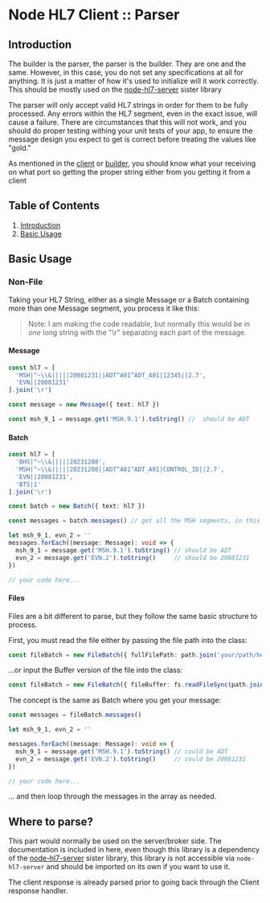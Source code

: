 # Node HL7 Client :: Parser 

## Introduction

The builder is the parser, the parser is the builder.
They are one and the same.
However, in this case, you do not set any specifications at all for anything.
It is just a matter of how it's used to initialize will it work correctly.
This should be mostly used on the [node-hl7-server](https://www.npmjs.com/package/node-hl7-server) sister library

The parser will only accept valid HL7 strings in order for them to be fully processed.
Any errors within the HL7 segment, even in the exact issue, will cause a failure.
There are circumstances that this will not work, and you should do proper testing withing your unit tests of your app,
to ensure the message design you expect to get 
is correct before treating the values like "gold."

As mentioned in the [client](../client/index.md) or [builder](../builder/index.md),
you should know what your receiving on what port so getting the proper string either from you getting it from a client

## Table of Contents

1. [Introduction](#introduction)
2. [Basic Usage](#basic-usage)

## Basic Usage

### Non-File

Taking your HL7 String, either as a single Message or a Batch containing more than one Message segment,
you process it like this:

> Note: I am making the code readable, but normally this would be in _one_ long string with the "\r" separating each part of the message.

#### Message

```ts
const hl7 = [
  'MSH|^~\\&|||||20081231||ADT^A01^ADT_A01|12345||2.7',
  'EVN||20081231'
].join('\r')

const message = new Message({ text: hl7 })

const msh_9_1 = message.get('MSH.9.1').toString() //  should be ADT
```

#### Batch

```ts
const hl7 = [
  'BHS|^~\\&|||||20231208',
  'MSH|^~\\&|||||20231208||ADT^A01^ADT_A01|CONTROL_ID||2.7',
  'EVN||20081231',
  'BTS|1'
].join('\r')

const batch = new Batch({ text: hl7 })

const messages = batch.messages() // get all the MSH segments, in this case one should return

let msh_9_1, evn_2 = ''
messages.forEach((message: Message): void => {
  msh_9_1 = message.get('MSH.9.1').toString() // should be ADT
  evn_2 = message.get('EVN.2').toString()     // should be 20081231
})

// your code here...
```

#### Files

Files are a bit different to parse, but they follow the same basic structure to process.

First, you must read the file either by passing the file path into the class:

```ts
const fileBatch = new FileBatch({ fullFilePath: path.join('your/path/here/maybe', 'hl7.ADT.20081231.hl7') })
```

...or input the Buffer version of the file into the class:

```ts
const fileBatch = new FileBatch({ fileBuffer: fs.readFileSync(path.join('temp/', 'hl7.ADT.20081231.hl7')) })
```

The concept is the same as Batch where you get your message:

```ts
const messages = fileBatch.messages()

let msh_9_1, evn_2 = ''

messages.forEach((message: Message): void => {
  msh_9_1 = message.get('MSH.9.1').toString() // could be ADT
  evn_2 = message.get('EVN.2').toString()     // could be 20081231
})

// your code here...

```

... and then loop through the messages in the array as needed.

## Where to parse?

This part would normally be used on the server/broker side.
The documentation is included in here,
even though this library is a dependency of the [node-hl7-server](https://www.npmjs.com/package/node-hl7-server) sister library,
this library is not accessible via ```node-hl7-server``` and should be imported on its own if you want to use it.

The client response is already parsed prior to going back through the Client response handler.
